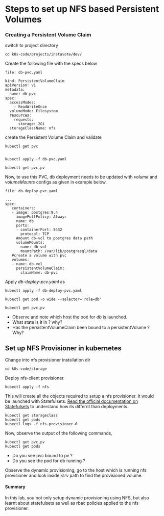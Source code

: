 # Steps to set up NFS based Persistent Volumes


### Creating a Persistent Volume Claim

switch to project directory

```
cd k8s-code/projects/instavote/dev/
```

Create the following file with the specs below

`file: db-pvc.yaml`

```
kind: PersistentVolumeClaim
apiVersion: v1
metadata:
  name: db-pvc
spec:
  accessModes:
    - ReadWriteOnce
  volumeMode: Filesystem
  resources:
    requests:
      storage: 2Gi
  storageClassName: nfs

```


create the Persistent Volume Claim and validate

```
kubectl get pvc


kubectl apply -f db-pvc.yaml

kubectl get pvc,pv

```

Now, to use this PVC, db deployment needs to be updated with *volume* and *volumeMounts* configs as given in example below.


`file: db-deploy-pvc.yaml`

```
...
spec:
   containers:
   - image: postgres:9.4
     imagePullPolicy: Always
     name: db
     ports:
     - containerPort: 5432
       protocol: TCP
     #mount db-vol to postgres data path
     volumeMounts:
     - name: db-vol
       mountPath: /var/lib/postgresql/data
   #create a volume with pvc
   volumes:
   - name: db-vol
     persistentVolumeClaim:
       claimName: db-pvc
```

Apply *db-deploy-pcv.yaml*  as

```
kubectl apply -f db-deploy-pvc.yaml

kubectl get pod -o wide --selector='role=db'

kubectl get pvc,pv
```

  * Observe and note which host the pod for *db* is launched.
  * What state is it in ? why?
  * Has the persistentVolumeClaim been bound to a persistentVolume ? Why?




## Set up NFS Provisioner in kubernetes

Change into nfs provisioner installation dir

```
cd k8s-code/storage
```


Deploy nfs-client provisioner.

```
kubectl apply -f nfs

```

This will create all the objects required to setup a nfs provisioner. It would be launched with  Statefulsets. [Read the official documentation on Statefulsets](https://kubernetes.io/docs/concepts/workloads/controllers/statefulset/) to understand how its differnt than deployments.


```
kubectl get storageclass
kubectl get pods
kubectl logs -f nfs-provisioner-0

```

Now, observe the output of  the following commands,

```
kubectl get pvc,pv
kubectl get pods
```

  * Do you see pvc bound to pv ?
  * Do you see the pod for db running ?

Observe the dynamic provisioning, go to the host which is running nfs provisioner and look inside */srv* path to find the provisioned volume.

#### Summary

In this lab, you not only setup dynamic provisioning using NFS, but also learnt about statefulsets as well as rbac policies applied to the nfs provisioner.

